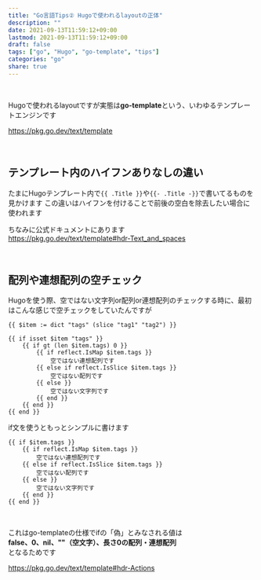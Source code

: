 ```yaml
---
title: "Go言語Tips② Hugoで使われるlayoutの正体"
description: ""
date: 2021-09-13T11:59:12+09:00
lastmod: 2021-09-13T11:59:12+09:00
draft: false
tags: ["go", "Hugo", "go-template", "tips"]
categories: "go"
share: true
---
```


<br>

Hugoで使われるlayoutですが実態は**go-template**という、いわゆるテンプレートエンジンです

https://pkg.go.dev/text/template

<br>

## テンプレート内のハイフンありなしの違い
たまにHugoテンプレート内で`{{ .Title }}`や`{{- .Title -}}`で書いてるものを見かけます
この違いはハイフンを付けることで前後の空白を除去したい場合に使われます

ちなみに公式ドキュメントにあります  
https://pkg.go.dev/text/template#hdr-Text_and_spaces

<br>

## 配列や連想配列の空チェック

Hugoを使う際、空ではない文字列or配列or連想配列のチェックする時に、最初はこんな感じで空チェックをしていたんですが

```go-template
{{ $item := dict "tags" (slice "tag1" "tag2") }}

{{ if isset $item "tags" }}
    {{ if gt (len $item.tags) 0 }}
        {{ if reflect.IsMap $item.tags }}
            空ではない連想配列です
        {{ else if reflect.IsSlice $item.tags }}
            空ではない配列です
        {{ else }}
            空ではない文字列です
        {{ end }}
    {{ end }}
{{ end }}
```

if文を使うともっとシンプルに書けます

```go-template
{{ if $item.tags }}
    {{ if reflect.IsMap $item.tags }}
        空ではない連想配列です
    {{ else if reflect.IsSlice $item.tags }}
        空ではない配列です
    {{ else }}
        空ではない文字列です
    {{ end }}
{{ end }}
```

<br>

これはgo-templateの仕様でifの「偽」とみなされる値は  
**false、0、nil、""（空文字）、長さ0の配列・連想配列**  
となるためです

https://pkg.go.dev/text/template#hdr-Actions
